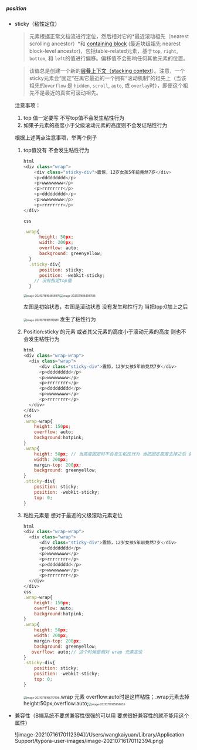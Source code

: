 ##### position

- sticky（粘性定位）

  > 元素根据正常文档流进行定位，然后相对它的*最近滚动祖先（nearest scrolling ancestor）*和 [containing block](https://developer.mozilla.org/en-US/docs/Web/CSS/Containing_block) (最近块级祖先 nearest block-level ancestor)，包括table-related元素，基于`top`, `right`, `bottom`, 和 `left`的值进行偏移。偏移值不会影响任何其他元素的位置。

  > 该值总是创建一个新的[层叠上下文（stacking context](https://developer.mozilla.org/en/docs/Web/CSS/CSS_Positioning/Understanding_z_index/The_stacking_context)）。注意，一个sticky元素会“固定”在离它最近的一个拥有“滚动机制”的祖先上（当该祖先的`overflow` 是 `hidden`, `scroll`, `auto`, 或 `overlay`时），即便这个祖先不是最近的真实可滚动祖先。

  注意事项：

  1. top 值一定要写 不写top值不会发生粘性行为
  2. 如果子元素的高度小于父级滚动元素的高度则不会发证粘性行为

  根据上述两点注意事项，举两个例子

  1. top值没有 不会发生粘性行为

     ```javascript
     html
     <div class="wrap">
         <div class="sticky-div">震惊，12岁女孩5年前竟然7岁</div>
         <p>ddddddddd</p>
         <p>wwwwwwww</p>
         <p>rrrrrrrr</p>
         <p>ddddddddd</p>
         <p>wwwwwwww</p>
         <p>rrrrrrrr</p>
     </div>
     
     css
     
     .wrap{
           height: 50px;
           width: 200px;
           overflow: auto;
           background: greenyellow;
       }
       .sticky-div{
           position: sticky;
           position: -webkit-sticky;
         // 没有指定top值
       }
     
     
     ```

     <img src="/Users/wangkaiyuan/Library/Application Support/typora-user-images/image-20210716164858975.png" alt="image-20210716164858975" style="zoom:50%;" /><img src="/Users/wangkaiyuan/Library/Application Support/typora-user-images/image-20210716164941135.png" alt="image-20210716164941135" style="zoom:50%;" />

     左图是初始状态，右图是滚动状态 没有发生粘性行为  当把top:0加上之后  

     <img src="/Users/wangkaiyuan/Library/Application Support/typora-user-images/image-20210716165110981.png" alt="image-20210716165110981" style="zoom:50%;" /> 发生了粘性行为

  2. Position:sticky 的元素 或者其父元素的高度小于滚动元素的高度 则也不会发生粘性行为

     ```javascript
     html
     <div class="wrap-wrap">
       <div class="wrap">
           <div class="sticky-div">震惊，12岁女孩5年前竟然7岁</div>
           <p>ddddddddd</p>
           <p>wwwwwwww</p>
           <p>rrrrrrrr</p>
           <p>ddddddddd</p>
           <p>wwwwwwww</p>
           <p>rrrrrrrr</p>
       </div>
     </div>
     css
     .wrap-wrap{
         height: 150px;
         overflow: auto;
         background:hotpink;
     }
     .wrap{
         height: 50px; // 当高度固定时不会发生粘性行为 当把固定高度去掉之后 就会发生粘性行为了
         width: 200px;
         margin-top: 200px;
         background: greenyellow;
     }
     .sticky-div{
         position: sticky;
         position: -webkit-sticky;
         top: 0;
     }
     ```

  3. 粘性元素是 想对于最近的父级滚动元素定位

     ```javascript
     html
     <div class="wrap-wrap">
       <div class="wrap">
           <div class="sticky-div">震惊，12岁女孩5年前竟然7岁</div>
           <p>ddddddddd</p>
           <p>wwwwwwww</p>
           <p>rrrrrrrr</p>
           <p>ddddddddd</p>
           <p>wwwwwwww</p>
           <p>rrrrrrrr</p>
       </div>
     </div>
     css
     .wrap-wrap{
         height: 150px;
         overflow: auto;
         background:hotpink;
     }
     .wrap{
         height: 50px;
         width: 200px;
         margin-top: 200px;
         background: greenyellow;
       	overflow: auto;// 这个时候是相对 wrap 元素定位  
     }
     .sticky-div{
         position: sticky;
         position: -webkit-sticky;
         top: 0;
     }
     
     ```

     <img src="/Users/wangkaiyuan/Library/Application Support/typora-user-images/image-20210716165717906.png" alt="image-20210716165717906" style="zoom:50%;" />.wrap 元素 overflow:auto时是这样粘性；.wrap元素去掉height:50px;overflow:auto;<img src="/Users/wangkaiyuan/Library/Application Support/typora-user-images/image-20210716165956653.png" alt="image-20210716165956653" style="zoom:50%;" />

- 兼容性（B端系统不要求兼容性很强的可以用  要求很好兼容性的就不能用这个属性）

  ![image-20210716170112394](/Users/wangkaiyuan/Library/Application Support/typora-user-images/image-20210716170112394.png)

